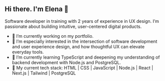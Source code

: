 ## Hi there. I'm Elena 👋 
Software developer in training with 2 years of experience in UX design. I’m passionate about building intuitive, user-centered digital products.

- 🔭 I’m currently working on my portfolio.
- 📝 I’m especially interested in the intersection of software development and user experience design, and how thoughtful UX can elevate everyday tools.
- 🌱 I’m currently learning TypeScript and deepening my understanding of backend development with Node.js and PostgreSQL.
- 💾 My current tech stack: HTML | CSS | JavaScript | Node.js | React | Next.js | Tailwind | PostgreSQL

